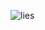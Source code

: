 ![lies](https://cdn.discordapp.com/attachments/881924480245575713/967901748201127946/2c68ffd52ae497be215ed942c91d8c0d.gif)
